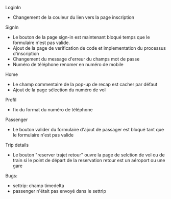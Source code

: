 LoginIn
- Changement de la couleur du lien vers la page inscription

SignIn
- Le bouton de la page sign-in est maintenant bloqué temps que le formulaire n'est pas valide.
- Ajout de la page de verification de code et implementation du processus d'inscription
- Changement du message d'erreur du champs mot de passe
- Numéro de téléphone renomer en numéro de mobile

Home
- Le champ commentaire de la pop-up de recap est cacher par défaut
- Ajout de la page sélection du numéro de vol

Profil
- fix du format du numéro de téléphone

Passenger
- Le bouton valider du formulaire d'ajout de passager est bloqué tant que le formulaire n'est pas valide

Trip details
- Le bouton "reserver trajet retour" ouvre la page de selction de vol ou de train si le point de départ de la reservation retour est un aéroport ou une gare

Bugs:
- settrip: champ timedelta
- passenger n'était pas envoyé dans le settrip